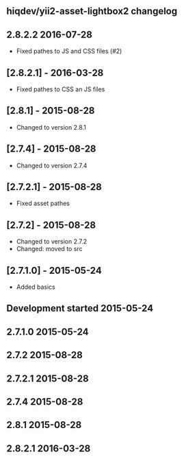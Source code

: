 hiqdev/yii2-asset-lightbox2 changelog
-------------------------------------

## 2.8.2.2 2016-07-28

- Fixed pathes to JS and CSS files (#2)

## [2.8.2.1] - 2016-03-28

- Fixed pathes to CSS an JS files

## [2.8.1] - 2015-08-28

- Changed to version 2.8.1

## [2.7.4] - 2015-08-28

- Changed to version 2.7.4

## [2.7.2.1] - 2015-08-28

- Fixed asset pathes

## [2.7.2] - 2015-08-28

- Changed to version 2.7.2
- Changed: moved to src

## [2.7.1.0] - 2015-05-24

- Added basics

## Development started 2015-05-24


## 2.7.1.0 2015-05-24


## 2.7.2 2015-08-28


## 2.7.2.1 2015-08-28


## 2.7.4 2015-08-28


## 2.8.1 2015-08-28


## 2.8.2.1 2016-03-28

